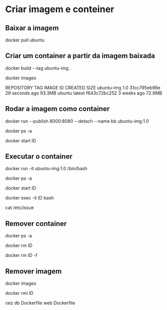 # Criar imagem e conteiner

## Baixar a imagem

docker pull ubuntu

## Criar um container a partir da imagem baixada

docker build --tag ubuntu-img .

docker images

REPOSITORY   TAG       IMAGE ID       CREATED          SIZE
ubuntu-img   1.0       31cc795eb98e   29 seconds ago   93.3MB
ubuntu       latest    f643c72bc252   3 weeks ago      72.9MB

## Rodar a imagem como container

docker run --publish 8000:8080 --detach --name bb ubuntu-img:1.0

docker ps -a

docker start ID

## Executar o container

docker run -it ubuntu-img:1.0 /bin/bash

docker ps -a

docker start ID

docker exec -it ID bash 

cat /etc/issue

## Remover container

docker ps -a

docker rm ID

docker rm ID -f

## Remover imagem

docker images

docker rmi ID

raiz
    db
        Dockerfile
    web
        Dockerfile


